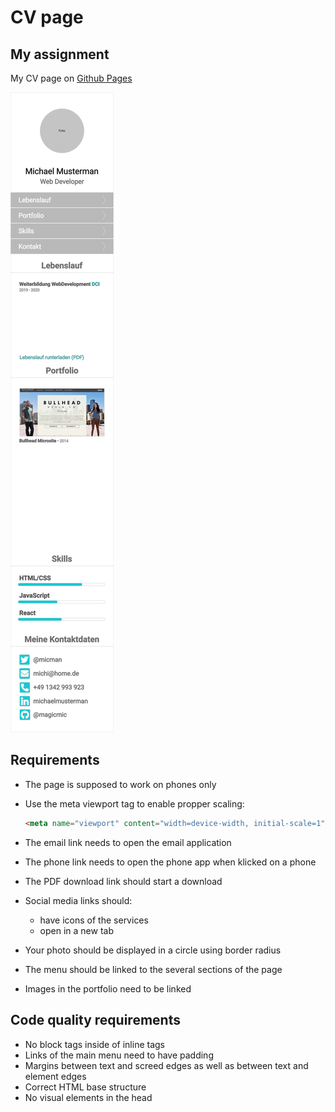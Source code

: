 # CV page

## My assignment
My CV page on [Github Pages](https://fbw41-2.github.io/cv-vbldra/index.html)

![layout](drafts/page.png "CV page")

## Requirements
- The page is supposed to work on phones only
- Use the meta viewport tag to enable propper scaling:
  ```html
  <meta name="viewport" content="width=device-width, initial-scale=1">
  ```
- The email link needs to open the email application
- The phone link needs to open the phone app when klicked on a phone
- The PDF download link should start a download
- Social media links should:
  - have icons of the services
  - open in a new tab
  
- Your photo should be displayed in a circle using border radius
- The menu should be linked to the several sections of the page
- Images in the portfolio need to be linked

## Code quality requirements
- No block tags inside of inline tags
- Links of the main menu need to have padding
- Margins between text and screed edges as well as between text and element edges
- Correct HTML base structure
- No visual elements in the head
